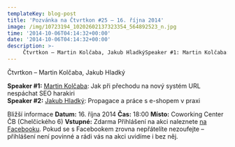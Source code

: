 ```yaml
---
templateKey: blog-post
title: 'Pozvánka na Čtvrtkon #25 – 16. října 2014'
image: /img/10723194_10202602137323354_564892523_n.jpg
time: '2014-10-06T04:14:32+00:00'
date: '2014-10-06T04:14:32+00:00'
description: >-
     Čtvrtkon – Martin Kolčaba, Jakub HladkýSpeaker #1: Martin Kolčaba: Jak při přechodu na nový systém URL nespáchat SEO harakiriSpeaker #2: Jakub Hladký: Propagace a práce s e-shopem v praxi...
---
```

[](http://ctvrtkon.cz/wp-content/uploads/10723194_10202602137323354_564892523_n.jpg)Čtvrtkon – Martin Kolčaba, Jakub Hladký

**Speaker #1:** [Martin Kolčaba](https://www.facebook.com/martin.kolcaba): Jak při přechodu na nový systém URL nespáchat SEO harakiri  
**Speaker #2:** [Jakub Hladký](https://www.facebook.com/hladky.net): Propagace a práce s e-shopem v praxi

Bližší informace **Datum:** 16. října 2014 **Čas:** 18:00 **Místo:** Coworking Center ČB (Chelčického 6) **Vstupné:** Zdarma Přihlášení na akci naleznete [na Facebooku](https://www.facebook.com/events/375393219286205/?ref=4). Pokud se s Facebookem zrovna nepřátelíte nezoufejte – přihlášení není povinné a rádi vás na akci uvidíme i bez něj.